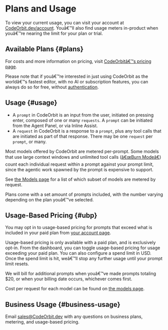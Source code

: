 ﻿# Plans and Usage

To view your current usage, you can visit your account at [CodeOrbit.dev/account](https://CodeOrbit.dev/account).
Youâ€™ll also find usage meters in-product when youâ€™re nearing the limit for your plan or trial.

## Available Plans {#plans}

For costs and more information on pricing, visit [CodeOrbitâ€™s pricing page](https://CodeOrbit.dev/pricing).

Please note that if youâ€™re interested in just using CodeOrbit as the worldâ€™s fastest editor, with no AI or subscription features, you can always do so for free, without [authentication](../accounts.md).

## Usage {#usage}

- A `prompt` in CodeOrbit is an input from the user, initiated on pressing enter, composed of one or many `requests`. A `prompt` can be initiated from the Agent Panel, or via Inline Assist.
- A `request` in CodeOrbit is a response to a `prompt`, plus any tool calls that are initiated as part of that response. There may be one `request` per `prompt`, or many.

Most models offered by CodeOrbit are metered per-prompt.
Some models that use large context windows and unlimited tool calls ([â€œBurn Modeâ€](./models.md#burn-mode)) count each individual request within a prompt against your prompt limit, since the agentic work spawned by the prompt is expensive to support.

See [the Models page](./models.md) for a list of which subset of models are metered by request.

Plans come with a set amount of prompts included, with the number varying depending on the plan youâ€™ve selected.

## Usage-Based Pricing {#ubp}

You may opt in to usage-based pricing for prompts that exceed what is included in your paid plan from [your account page](https://CodeOrbit.dev/account).

Usage-based pricing is only available with a paid plan, and is exclusively opt-in.
From the dashboard, you can toggle usage-based pricing for usage exceeding your paid plan.
You can also configure a spend limit in USD.
Once the spend limit is hit, weâ€™ll stop any further usage until your prompt limit resets.

We will bill for additional prompts when youâ€™ve made prompts totaling $20, or when your billing date occurs, whichever comes first.

Cost per request for each model can be found on [the models page](./models.md).

## Business Usage {#business-usage}

Email [sales@CodeOrbit.dev](mailto:sales@CodeOrbit.dev) with any questions on business plans, metering, and usage-based pricing.
